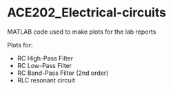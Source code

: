# ACE202_Electrical-circuits

MATLAB code used to make plots for the lab reports

Plots for:

* RC High-Pass Filter
* RC Low-Pass Filter
* RC Band-Pass Filter (2nd order)
* RLC resonant circuit
